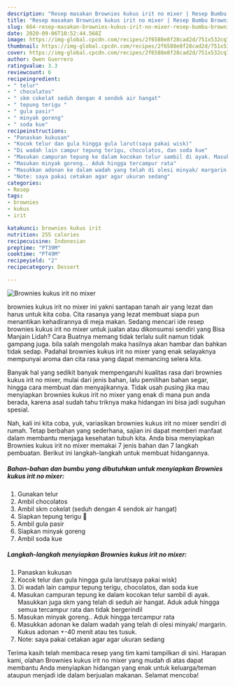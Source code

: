 ```yaml
---
description: "Resep masakan Brownies kukus irit no mixer | Resep Bumbu Brownies kukus irit no mixer Yang Lezat Sekali"
title: "Resep masakan Brownies kukus irit no mixer | Resep Bumbu Brownies kukus irit no mixer Yang Lezat Sekali"
slug: 664-resep-masakan-brownies-kukus-irit-no-mixer-resep-bumbu-brownies-kukus-irit-no-mixer-yang-lezat-sekali
date: 2020-09-06T10:52:44.568Z
image: https://img-global.cpcdn.com/recipes/2f6588e8f28cad2d/751x532cq70/brownies-kukus-irit-no-mixer-foto-resep-utama.jpg
thumbnail: https://img-global.cpcdn.com/recipes/2f6588e8f28cad2d/751x532cq70/brownies-kukus-irit-no-mixer-foto-resep-utama.jpg
cover: https://img-global.cpcdn.com/recipes/2f6588e8f28cad2d/751x532cq70/brownies-kukus-irit-no-mixer-foto-resep-utama.jpg
author: Owen Guerrero
ratingvalue: 3.3
reviewcount: 6
recipeingredient:
- " telur"
- " chocolatos"
- " skm cokelat seduh dengan 4 sendok air hangat"
- " tepung terigu "
- " gula pasir"
- " minyak goreng"
- " soda kue"
recipeinstructions:
- "Panaskan kukusan"
- "Kocok telur dan gula hingga gula larut(saya pakai wisk)"
- "Di wadah lain campur tepung terigu, chocolatos, dan soda kue"
- "Masukan campuran tepung ke dalam kocokan telur sambil di ayak. Masukkan juga skm yang telah di seduh air hangat. Aduk aduk hingga semua tercampur rata dan tidak bergerindil"
- "Masukan minyak goreng.. Aduk hingga tercampur rata"
- "Masukkan adonan ke dalam wadah yang telah di olesi minyak/ margarin. Kukus adonan +-40 menit atau tes tusuk."
- "Note: saya pakai cetakan agar agar ukuran sedang"
categories:
- Resep
tags:
- brownies
- kukus
- irit

katakunci: brownies kukus irit 
nutrition: 255 calories
recipecuisine: Indonesian
preptime: "PT39M"
cooktime: "PT49M"
recipeyield: "2"
recipecategory: Dessert

---
```



![Brownies kukus irit no mixer](https://img-global.cpcdn.com/recipes/2f6588e8f28cad2d/751x532cq70/brownies-kukus-irit-no-mixer-foto-resep-utama.jpg)


brownies kukus irit no mixer ini yakni santapan tanah air yang lezat dan harus untuk kita coba. Cita rasanya yang lezat membuat siapa pun menantikan kehadirannya di meja makan.
Sedang mencari ide resep brownies kukus irit no mixer untuk jualan atau dikonsumsi sendiri yang Bisa Manjain Lidah? Cara Buatnya memang tidak terlalu sulit namun tidak gampang juga. bila salah mengolah maka hasilnya akan hambar dan bahkan tidak sedap. Padahal brownies kukus irit no mixer yang enak selayaknya mempunyai aroma dan cita rasa yang dapat memancing selera kita.

Banyak hal yang sedikit banyak mempengaruhi kualitas rasa dari brownies kukus irit no mixer, mulai dari jenis bahan, lalu pemilihan bahan segar, hingga cara membuat dan menyajikannya. Tidak usah pusing jika mau menyiapkan brownies kukus irit no mixer yang enak di mana pun anda berada, karena asal sudah tahu triknya maka hidangan ini bisa jadi suguhan spesial.




Nah, kali ini kita coba, yuk, variasikan brownies kukus irit no mixer sendiri di rumah. Tetap berbahan yang sederhana, sajian ini dapat memberi manfaat dalam membantu menjaga kesehatan tubuh kita. Anda bisa menyiapkan Brownies kukus irit no mixer memakai 7 jenis bahan dan 7 langkah pembuatan. Berikut ini langkah-langkah untuk membuat hidangannya.

<!--inarticleads1-->

##### Bahan-bahan dan bumbu yang dibutuhkan untuk menyiapkan Brownies kukus irit no mixer:

1. Gunakan  telur
1. Ambil  chocolatos
1. Ambil  skm cokelat (seduh dengan 4 sendok air hangat)
1. Siapkan  tepung terigu 🔼
1. Ambil  gula pasir
1. Siapkan  minyak goreng
1. Ambil  soda kue




<!--inarticleads2-->

##### Langkah-langkah menyiapkan Brownies kukus irit no mixer:

1. Panaskan kukusan
1. Kocok telur dan gula hingga gula larut(saya pakai wisk)
1. Di wadah lain campur tepung terigu, chocolatos, dan soda kue
1. Masukan campuran tepung ke dalam kocokan telur sambil di ayak. Masukkan juga skm yang telah di seduh air hangat. Aduk aduk hingga semua tercampur rata dan tidak bergerindil
1. Masukan minyak goreng.. Aduk hingga tercampur rata
1. Masukkan adonan ke dalam wadah yang telah di olesi minyak/ margarin. Kukus adonan +-40 menit atau tes tusuk.
1. Note: saya pakai cetakan agar agar ukuran sedang




Terima kasih telah membaca resep yang tim kami tampilkan di sini. Harapan kami, olahan Brownies kukus irit no mixer yang mudah di atas dapat membantu Anda menyiapkan hidangan yang enak untuk keluarga/teman ataupun menjadi ide dalam berjualan makanan. Selamat mencoba!
